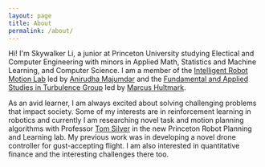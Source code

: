 ```yaml
---
layout: page
title: About
permalink: /about/
---
```


Hi! I'm Skywalker Li, a junior at Princeton University studying Electical and Computer Engineering with minors in Applied Math, Statistics and Machine Learning, and Computer Science. I am a member of the [Intelligent Robot Motion Lab][irom-lab] led by [Anirudha Majumdar][anirudha-majumdar] and the [Fundamental and Applied Studies in Turbulence Group][fast-lab] led by [Marcus Hultmark][marcus-hultmark]. 

As an avid learner, I am always excited about solving challenging problems that impact society. Some of my interests are in reinforcement learning in robotics and currently I am researching novel task and motion planning algorithms with Professor [Tom Silver][tom-silver] in the new Princeton Robot Planning and Learning lab. My previous work was in developing a novel drone controller for gust-accepting flight. I am also interested in quantitative finance and the interesting challenges there too.  

[anirudha-majumdar]: https://irom-lab.princeton.edu/majumdar/
[irom-lab]: https://irom-lab.princeton.edu/
[marcus-hultmark]: https://mae.princeton.edu/people/faculty/hultmark
[fast-lab]: https://fluids.princeton.edu/
[tom-silver]: https://tomsilver.github.io/